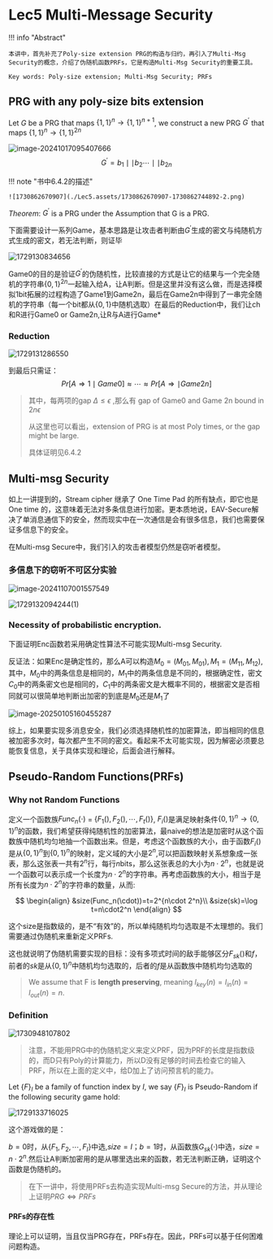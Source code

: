 # Lec5 Multi-Message Security

!!! info "Abstract"

    本讲中，首先补充了Poly-size extension PRG的构造与归约，再引入了Multi-Msg Security的概念，介绍了伪随机函数PRFs，它是构造Multi-Msg Security的重要工具。
    
    Key words: Poly-size extension; Multi-Msg Security; PRFs

## PRG with any poly-size bits extension

Let $G$ be a PRG that maps $\{1,1\}^n \rightarrow \{1,1\}^{n+1}$, we construct a new PRG $G^{\prime}$ that maps $\{1,1\}^n \rightarrow \{1,1\}^{2n}$

![image-20241017095407666](./Lec5.assets/image-20241017095407666.png)
$$
G^{\prime}=b_1 \mid \mid b_2\cdots\mid\mid b_{2n}
$$

!!! note "书中6.4.2的描述"

    ![1730862670907](./Lec5.assets/1730862670907-1730862744892-2.png)

 $Theorem$: $G^{\prime}$ is a PRG under the Assumption that G is a PRG.

下面需要设计一系列Game，基本思路是让攻击者判断由$G^{\prime}$生成的密文与纯随机方式生成的密文，若无法判断，则证毕

![1729130834656](./Lec5.assets/1729130834656.png)

Game0的目的是验证$G^{\prime}$的伪随机性，比较直接的方式是让它的结果与一个完全随机的字符串$\{0,1\}^{2n}$一起输入给A，让A判断。但是这里并没有这么做，而是选择模拟1bit拓展的过程构造了Game1到Game2n，最后在Game2n中得到了一串完全随机的字符串（每一个bit都从$\{0,1\}$中随机选取）在最后的Reduction中，我们让ch和R进行Game0 or Game2n,让R与A进行Game*

### Reduction

![1729131286550](./Lec5.assets/1729131286550.png)

到最后只需证：
$$
Pr[A\Rightarrow1\mid Game0]\approx \cdots \approx Pr[A\Rightarrow \mid Game2n]
$$

> 其中，每两项的gap $\Delta \leq \epsilon$ ,那么有 gap of Game0 and Game 2n bound in $2n\epsilon$ 
>
> 从这里也可以看出，extension of PRG is at most Poly times, or the gap might be large.
>
> 具体证明见6.4.2

## Multi-msg Security

如上一讲提到的，Stream cipher 继承了 One Time Pad 的所有缺点，即它也是 One time 的，这意味着无法对多条信息进行加密。更本质地说，EAV-Secure解决了单消息通信下的安全，然而现实中在一次通信是会有很多信息，我们也需要保证多信息下的安全。

在Multi-msg Secure中，我们引入的攻击者模型仍然是窃听者模型。



### 多信息下的窃听不可区分实验

![image-20241107001557549](./Lec5.assets/image-20241107001557549.png)

![1729132094244(1)](./Lec5.assets/1729132094244(1).png)

### Necessity of probabilistic encryption.

下面证明Enc函数若采用确定性算法不可能实现Multi-msg Security.

反证法：如果Enc是确定性的，那么A可以构造$M_0=(M_{01},M_{01}),M_1=(M_{11},M_{12})$,其中，$M_0$中的两条信息是相同的，$M_1$中的两条信息是不同的，根据确定性，密文$C_0$中的两条密文也是相同的，$C_1$中的两条密文是大概率不同的，根据密文是否相同就可以很简单地判断出加密的到底是$M_0$还是$M_1$了

![image-20250105160455287](./Lec5.assets/image-20250105160455287.png)



综上，如果要实现多消息安全，我们必须选择随机性的加密算法，即当相同的信息被加密多次时，每次都产生不同的密文。看起来不太可能实现，因为解密必须要总能恢复信息，关于具体实现和理论，后面会进行解释。

## Pseudo-Random Functions(PRFs)

### Why not Random Functions

定义一个函数族$Func_n(\cdot)$ = $\{F_1 (),F_2(),\cdots ,F_t()\}$, $F_i()$是满足映射条件$\{0,1\}^n\rightarrow \{0,1\}^n$的函数，我们希望获得纯随机性的加密算法，最naive的想法是加密时从这个函数族中随机均匀地抽一个函数出来。但是，考虑这个函数族的大小，由于函数$F_i()$是从$\{0,1\}^n$到$\{0,1\}^n$的映射，定义域的大小是$2^n$,可以把函数映射关系想象成一张表，那么这张表一共有$2^n$行，每行$n$bits，那么这张表总的大小为$n\cdot 2^n$，也就是说一个函数可以表示成一个长度为$n\cdot 2^n$的字符串。再考虑函数族的大小，相当于是所有长度为$n\cdot 2^n$的字符串的数量，从而:


$$
\begin{align}
&size(Func_n(\cdot))=t=2^{n\cdot 2^n}\\
&size(sk)=\log t=n\cdot2^n
\end{align}
$$


这个size是指数级的，是不“有效”的，所以单纯随机均匀选取是不太理想的。我们需要通过伪随机来重新定义PRFs.

这也就说明了伪随机需要实现的目标：没有多项式时间的敌手能够区分$F_{sk}()$和$f$，前者的$sk$是从$\{0,1\}^n$中随机均匀选取的，后者的$f$是从函数族中随机均匀选取的

> We assume that F is **length preserving**, meaning $l_{key}(n) = l_{in}(n) = l_{out}(n) = n$.

### Definition

![1730948107802](./Lec5.assets/1730948107802.png)

> 注意，不能用PRG中的伪随机定义来定义PRF，因为PRF的长度是指数级的，而D只有Poly的计算能力，所以D没有足够的时间去检查它的输入PRF，所以在上面的定义中，给D加上了访问预言机的能力。

Let $\{F\}_I$ be a family of function index by $I$, we say $\{F\}_I$ is Pseudo-Random if the following security game hold:

![1729133716025](./Lec5.assets/1729133716025.png)

这个游戏做的是：

$b=0$时，从$\{F_1,F_2,\cdots,F_I\}$中选,$size=I$；$b=1$时，从函数族$G_{sk}(\cdot)$中选，$size=n\cdot 2^n$.然后让A判断加密用的是从哪里选出来的函数，若无法判断正确，证明这个函数是伪随机的。

> 在下一讲中，将使用PRFs去构造实现Multi-msg Secure的方法，并从理论上证明$PRG \Leftrightarrow PRFs$

#### PRFs的存在性

理论上可以证明，当且仅当PRG存在，PRFs存在。因此，PRFs可以基于任何困难问题构造。